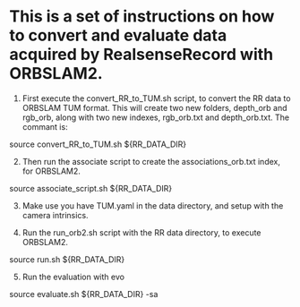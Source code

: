 # This is a set of instructions on how to convert and evaluate data acquired by RealsenseRecord with ORBSLAM2. 


1. First execute the convert_RR_to_TUM.sh script, to convert the RR data to ORBSLAM TUM format. This will create two new folders, depth_orb and rgb_orb, along with two new indexes, rgb_orb.txt and depth_orb.txt. The commant is: 

source convert_RR_to_TUM.sh ${RR_DATA_DIR}

2. Then run the associate script to create the associations_orb.txt index, for ORBSLAM2.

source associate_script.sh ${RR_DATA_DIR}

3. Make use you have TUM.yaml in the data directory, and setup with the camera intrinsics.

4. Run the run_orb2.sh script with the RR data directory, to execute ORBSLAM2.

source run.sh ${RR_DATA_DIR}

5. Run the evaluation with evo

source evaluate.sh ${RR_DATA_DIR} -sa